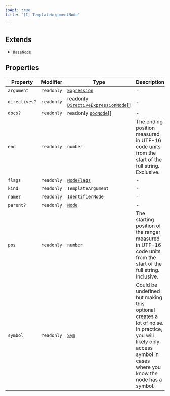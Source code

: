 ```yaml
---
jsApi: true
title: "[I] TemplateArgumentNode"

---
```

## Extends

- [`BaseNode`](BaseNode.md)

## Properties

| Property | Modifier | Type | Description | Overrides | Inherited from |
| ------ | ------ | ------ | ------ | ------ | ------ |
| `argument` | `readonly` | [`Expression`](../type-aliases/Expression.md) | - | - | - |
| `directives?` | `readonly` | readonly [`DirectiveExpressionNode`](DirectiveExpressionNode.md)[] | - | - | [`BaseNode`](BaseNode.md).`directives` |
| `docs?` | `readonly` | readonly [`DocNode`](DocNode.md)[] | - | - | [`BaseNode`](BaseNode.md).`docs` |
| `end` | `readonly` | `number` | The ending position measured in UTF-16 code units from the start of the full string. Exclusive. | - | [`BaseNode`](BaseNode.md).`end` |
| `flags` | `readonly` | [`NodeFlags`](../enumerations/NodeFlags.md) | - | - | [`BaseNode`](BaseNode.md).`flags` |
| `kind` | `readonly` | `TemplateArgument` | - | [`BaseNode`](BaseNode.md).`kind` | - |
| `name?` | `readonly` | [`IdentifierNode`](IdentifierNode.md) | - | - | - |
| `parent?` | `readonly` | [`Node`](../type-aliases/Node.md) | - | - | [`BaseNode`](BaseNode.md).`parent` |
| `pos` | `readonly` | `number` | The starting position of the ranger measured in UTF-16 code units from the start of the full string. Inclusive. | - | [`BaseNode`](BaseNode.md).`pos` |
| `symbol` | `readonly` | [`Sym`](Sym.md) | Could be undefined but making this optional creates a lot of noise. In practice, you will likely only access symbol in cases where you know the node has a symbol. | - | [`BaseNode`](BaseNode.md).`symbol` |
